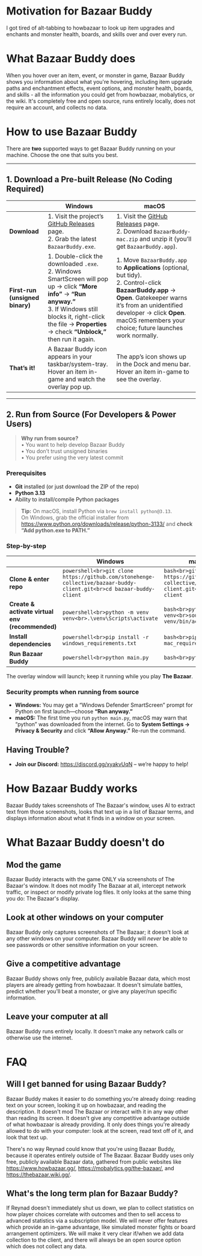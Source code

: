 # Motivation for Bazaar Buddy
I got tired of alt-tabbing to howbazaar to look up item upgrades and enchants and monster health, boards, and skills over and over every run.

# What Bazaar Buddy does
When you hover over an item, event, or monster in game, Bazaar Buddy shows you information about what you're hovering, including item upgrade paths and enchantment effects, event options, and monster health, boards, and skills - all the information you could get from howbazaar, mobalytics, or the wiki. It's completely free and open source, runs entirely locally, does not require an account, and collects no data.

# How to use Bazaar Buddy

There are **two** supported ways to get Bazaar Buddy running on your machine. Choose the one that suits you best.

---

## 1. Download a Pre-built Release (No Coding Required)

|            | **Windows** | **macOS** |
|------------|-------------|-----------|
| **Download** | 1. Visit the project’s [GitHub Releases](https://github.com/stonehenge-collective/bazaar-buddy-client/releases) page.<br>2. Grab the latest `BazaarBuddy.exe`. | 1. Visit the [GitHub Releases](https://github.com/stonehenge-collective/bazaar-buddy-client/releases) page.<br>2. Download `BazaarBuddy-mac.zip` and unzip it (you’ll get `BazaarBuddy.app`). |
| **First-run (unsigned binary)** | 1. Double-click the downloaded `.exe`.<br>2. Windows SmartScreen will pop up → click **“More info”** → **“Run anyway.”**<br>3. If Windows still blocks it, right-click the file → **Properties** → check **“Unblock,”** then run it again. | 1. Move `BazaarBuddy.app` to **Applications** (optional, but tidy).<br>2. Control-click **BazaarBuddy.app** → **Open**. Gatekeeper warns it’s from an unidentified developer → click **Open**. macOS remembers your choice; future launches work normally. |
| **That’s it!** | A Bazaar Buddy icon appears in your taskbar/system-tray. Hover an item in-game and watch the overlay pop up. | The app’s icon shows up in the Dock and menu bar. Hover an item in-game to see the overlay. |

---

## 2. Run from Source (For Developers & Power Users)

> **Why run from source?**  
> • You want to help develop Bazaar Buddy  
> • You don’t trust unsigned binaries  
> • You prefer using the very latest commit

### Prerequisites

* **Git** installed (or just download the ZIP of the repo)  
* **Python 3.13**
* Ability to install/compile Python packages  

> **Tip:** On macOS, install Python via `brew install python@3.13`.  
> On Windows, grab the official installer from https://www.python.org/downloads/release/python-3133/ and **check “Add python.exe to PATH.”**

### Step-by-step

|            | **Windows** | **macOS / Linux** |
|------------|-------------|-------------------|
| **Clone & enter repo** | ```powershell<br>git clone https://github.com/stonehenge-collective/bazaar-buddy-client.git<br>cd bazaar-buddy-client``` | ```bash<br>git clone https://github.com/stonehenge-collective/bazaar-buddy-client.git<br>cd bazaar-buddy-client``` |
| **Create & activate virtual env (recommended)** | ```powershell<br>python -m venv venv<br>.\venv\Scripts\activate``` | ```bash<br>python3 -m venv venv<br>source venv/bin/activate``` |
| **Install dependencies** | ```powershell<br>pip install -r windows_requirements.txt``` | ```bash<br>pip install -r mac_requirements.txt``` |
| **Run Bazaar Buddy** | ```powershell<br>python main.py``` | ```bash<br>python main.py``` |

The overlay window will launch; keep it running while you play **The Bazaar**.

### Security prompts when running from source

* **Windows:** You may get a “Windows Defender SmartScreen” prompt for Python on first launch—choose **“Run anyway.”**
* **macOS:** The first time you run `python main.py`, macOS may warn that “python” was downloaded from the internet. Go to **System Settings → Privacy & Security** and click **“Allow Anyway.”** Re-run the command.

## Having Trouble?

* **Join our Discord:** <https://discord.gg/xyakvUqN> – we’re happy to help!  

# How Bazaar Buddy works
Bazaar Buddy takes screenshots of The Bazaar's window, uses AI to extract text from those screenshots, looks that text up in a list of Bazaar terms, and displays information about what it finds in a window on your screen.

# What Bazaar Buddy doesn't do
## Mod the game
Bazaar Buddy interacts with the game ONLY via screenshots of The Bazaar's window. It does not modify The Bazaar at all, intercept network traffic, or inspect or modify private log files. It only looks at the same thing you do: The Bazaar's display.

## Look at other windows on your computer
Bazaar Buddy only captures screenshots of The Bazaar; it doesn't look at any other windows on your computer. Bazaar Buddy will _never_ be able to see passwords or other sensitive information on your screen.

## Give a competitive advantage
Bazaar Buddy shows only free, publicly available Bazaar data, which most players are already getting from howbazaar. It doesn't simulate battles, predict whether you'll beat a monster, or give any player/run specific information.

## Leave your computer at all
Bazaar Buddy runs entirely locally. It doesn't make any network calls or otherwise use the internet.

# FAQ
## Will I get banned for using Bazaar Buddy?
Bazaar Buddy makes it easier to do something you're already doing: reading text on your screen, looking it up on howbazaar, and reading the description. It doesn't mod The Bazaar or interact with it in any way other than reading its screen. It doesn't give any competitive advantage outside of what howbazaar is already providing. It only does things you're already allowed to do with your computer: look at the screen, read text off of it, and look that text up. 

There's no way Reynad could know that you're using Bazaar Buddy, because it operates entirely outside of The Bazaar. Bazaar Buddy uses only free, publicly available Bazaar data, gathered from public websites like <https://www.howbazaar.gg/>, <https://mobalytics.gg/the-bazaar/>, and <https://thebazaar.wiki.gg/>.

## What's the long term plan for Bazaar Buddy?
If Reynad doesn't immediately shut us down, we plan to collect statistics on how player choices correlate with outcomes and then to sell access to advanced statistics via a subscription model. We will never offer features which provide an in-game advantage, like simulated monster fights or board arrangement optimizers. We will make it very clear if/when we add data collection to the client, and there will always be an open source option which does not collect any data.
